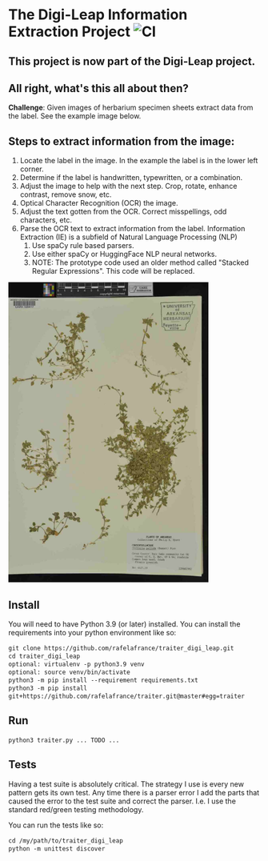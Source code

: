 # The Digi-Leap Information Extraction Project ![CI](https://github.com/rafelafrance/traiter_label_babel/workflows/CI/badge.svg)

## This project is now part of the Digi-Leap project.

## All right, what's this all about then?
**Challenge**: Given images of herbarium specimen sheets extract data from the label. See the example image below.

## Steps to extract information from the image:
1. Locate the label in the image. In the example the label is in the lower left corner.
1. Determine if the label is handwritten, typewritten, or a combination.
1. Adjust the image to help with the next step. Crop, rotate, enhance contrast, remove snow, etc.
1. Optical Character Recognition (OCR) the image.
1. Adjust the text gotten from the OCR. Correct misspellings, odd characters, etc.
1. Parse the OCR text to extract information from the label. Information Extraction (IE) is a subfield of Natural Language Processing (NLP)
    1. Use spaCy rule based parsers.
    1. Use either spaCy or HuggingFace NLP neural networks.
    1. NOTE: The prototype code used an older method called "Stacked Regular Expressions". This code will be replaced.

<img src="assets/11783738.jpg" alt="Herbarium sample" height="600" width="400">

## Install
You will need to have Python 3.9 (or later) installed. You can install the requirements into your python environment like so:
```
git clone https://github.com/rafelafrance/traiter_digi_leap.git
cd traiter_digi_leap
optional: virtualenv -p python3.9 venv
optional: source venv/bin/activate
python3 -m pip install --requirement requirements.txt
python3 -m pip install git+https://github.com/rafelafrance/traiter.git@master#egg=traiter
```  

## Run
```
python3 traiter.py ... TODO ...
```

## Tests
Having a test suite is absolutely critical. The strategy I use is every new pattern gets its own test. Any time there is a parser error I add the parts that caused the error to the test suite and correct the parser. I.e. I use the standard red/green testing methodology.

You can run the tests like so:
```
cd /my/path/to/traiter_digi_leap
python -m unittest discover
```
